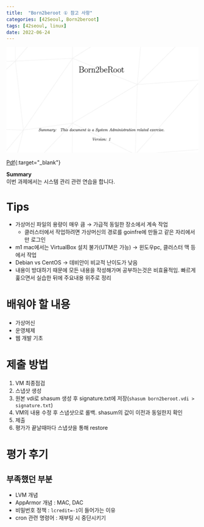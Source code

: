 ```yaml
---
title:  "Born2beroot ① 참고 사항"
categories: [42Seoul, Born2beroot]
tags: [42seoul, linux]
date: 2022-06-24
---
```

![subject](/assets/img/42seoul/born2beroot/b2r.png)

[Pdf](https://23tae.github.io/assets/file/Born2beroot_en.subject.pdf){:target="_blank"}

**Summary**  
이번 과제에서는 시스템 관리 관련 연습을 합니다.

# Tips

- 가상머신 파일의 용량이 매우 큼 → 가급적 동일한 장소에서 계속 작업
    - 클러스터에서 작업하려면 가상머신의 경로를 goinfre에 만들고 같은 자리에서만 로그인
- m1 mac에서는 VirtualBox 설치 불가(UTM은 가능) → 윈도우pc, 클러스터 맥 등에서 작업
- Debian vs CentOS → 데비안이 비교적 난이도가 낮음
- 내용이 방대하기 때문에 모든 내용을 작성해가며 공부하는것은 비효율적임. 빠르게 훑으면서 실습한 뒤에 주요내용 위주로 정리

# 배워야 할 내용

- 가상머신
- 운영체제
- 웹 개발 기초

# 제출 방법

1. VM 최종점검
2. 스냅샷 생성
3. 원본 vdi로 shasum 생성 후 signature.txt에 저장(`shasum born2beroot.vdi > signature.txt`)
4. VM의 내용 수정 후 스냅샷으로 롤백. shasum의 값이 이전과 동일한지 확인
5. 제출
6. 평가가 끝날때마다 스냅샷을 통해 restore

# 평가 후기

## 부족했던 부분

- LVM 개념
- AppArmor 개념 : MAC, DAC
- 비밀번호 정책 : `lcredit=-1`이 들어가는 이유
- cron 관련 명령어 : 재부팅 시 중단시키기